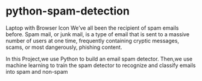 # python-spam-detection

Laptop with Browser Icon
We’ve all been the recipient of spam emails before. Spam mail, or junk mail, is a type of email
that is sent to a massive number of users at one time, frequently containing cryptic
messages, scams, or most dangerously, phishing content.

In this Project,we use Python to build an email spam detector. Then,we use machine learning to train the spam detector to recognize and classify emails into spam and non-spam
